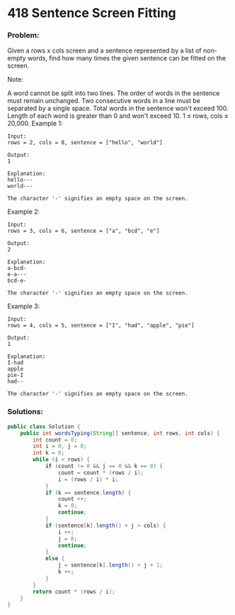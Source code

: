 # 418 Sentence Screen Fitting

### Problem:

Given a rows x cols screen and a sentence represented by a list of non-empty words, find how many times the given sentence can be fitted on the screen.

Note:

A word cannot be split into two lines.
The order of words in the sentence must remain unchanged.
Two consecutive words in a line must be separated by a single space.
Total words in the sentence won't exceed 100.
Length of each word is greater than 0 and won't exceed 10.
1 ≤ rows, cols ≤ 20,000.
Example 1:
```
Input:
rows = 2, cols = 8, sentence = ["hello", "world"]

Output: 
1

Explanation:
hello---
world---

The character '-' signifies an empty space on the screen.
```

Example 2:
```
Input:
rows = 3, cols = 6, sentence = ["a", "bcd", "e"]

Output: 
2

Explanation:
a-bcd- 
e-a---
bcd-e-

The character '-' signifies an empty space on the screen.
```

Example 3:
```
Input:
rows = 4, cols = 5, sentence = ["I", "had", "apple", "pie"]

Output: 
1

Explanation:
I-had
apple
pie-I
had--

The character '-' signifies an empty space on the screen.
```

### Solutions:

```java
public class Solution {
    public int wordsTyping(String[] sentence, int rows, int cols) {
        int count = 0;
        int i = 0, j = 0;
        int k = 0;
        while (i < rows) {
            if (count != 0 && j == 0 && k == 0) {
                count = count * (rows / i);
                i = (rows / i) * i; 
            }
            if (k == sentence.length) {
                count ++;
                k = 0;
                continue;
            }
            if (sentence[k].length() + j > cols) {
                i ++;
                j = 0;
                continue;
            }
            else {
                j = sentence[k].length() + j + 1;
                k ++;
            }
        }
        return count * (rows / i);
    }
}
```